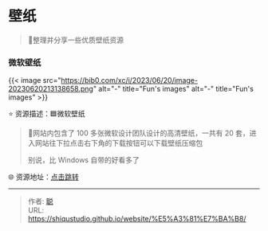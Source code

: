 # 壁纸


> 🤖整理并分享一些优质壁纸资源
>

<!--more-->

### 微软壁纸

{{< image src="https://bib0.com/xc/i/2023/06/20/image-20230620213138658.png" alt="-"  title="Fun's images" alt="-"  title="Fun's images" >}}    

⭐️  资源描述：🟦微软壁纸

>📄网站内包含了 100 多张微软设计团队设计的高清壁纸，一共有 20 套，进入网站往下拉点击右下角的下载按钮可以下载壁纸压缩包
>
>别说，比 Windows 自带的好看多了

🌐 资源地址：[点击跳转](https://wallpapers.microsoft.design/)


---

> 作者: [聪](/about)  
> URL: https://shiqustudio.github.io/website/%E5%A3%81%E7%BA%B8/  

